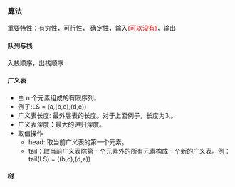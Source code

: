 ### 算法
重要特性：有穷性，可行性， 确定性，输入<font color='red'>(可以没有)</font>，输出

#### 队列与栈
入栈顺序，出栈顺序

#### 广义表
- 由 n 个元素组成的有限序列。
- 例子:LS = (a,(b,c),(d,e))
- 广义表长度: 最外层表的长度。对于上面例子，长度为3,。
- 广义表深度：最大的递归深度。
- 取值操作
  - head: 取当前广义表的第一个元素。
  - tail：取当前广义表除第一个元素外的所有元素构成一个新的广义表。例： tail(LS) = ((b,c),(d,e))

#### 树
